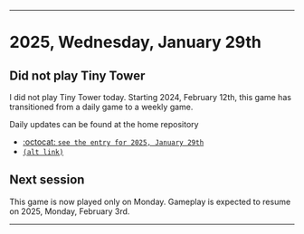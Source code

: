
***

# 2025, Wednesday, January 29th

## Did not play Tiny Tower

<!-- TODO: For each weekly entry, make sure the date is correct. The day of the week should be modified in 4 places !-->

I did not play Tiny Tower today. Starting 2024, February 12th, this game has transitioned from a daily game to a weekly game.

Daily updates can be found at the home repository

- [:octocat: `see the entry for 2025, January 29th`](https://github.com/seanpm2001/SeansLifeArchive_Images_TinyTower/tree/master/tiny%20tower/2025/01_January/29/) 
- [`(alt link)`](/tiny%20tower/2025/01_January/29/)

## Next session

This game is now played only on Monday. Gameplay is expected to resume on 2025, Monday, February 3rd.

***
